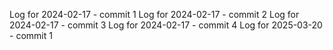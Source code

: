 Log for 2024-02-17 - commit 1
Log for 2024-02-17 - commit 2
Log for 2024-02-17 - commit 3
Log for 2024-02-17 - commit 4
Log for 2025-03-20 - commit 1

